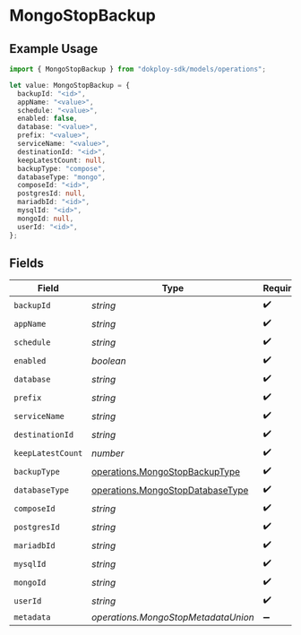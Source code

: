 # MongoStopBackup

## Example Usage

```typescript
import { MongoStopBackup } from "dokploy-sdk/models/operations";

let value: MongoStopBackup = {
  backupId: "<id>",
  appName: "<value>",
  schedule: "<value>",
  enabled: false,
  database: "<value>",
  prefix: "<value>",
  serviceName: "<value>",
  destinationId: "<id>",
  keepLatestCount: null,
  backupType: "compose",
  databaseType: "mongo",
  composeId: "<id>",
  postgresId: null,
  mariadbId: "<id>",
  mysqlId: "<id>",
  mongoId: null,
  userId: "<id>",
};
```

## Fields

| Field                                                                                | Type                                                                                 | Required                                                                             | Description                                                                          |
| ------------------------------------------------------------------------------------ | ------------------------------------------------------------------------------------ | ------------------------------------------------------------------------------------ | ------------------------------------------------------------------------------------ |
| `backupId`                                                                           | *string*                                                                             | :heavy_check_mark:                                                                   | N/A                                                                                  |
| `appName`                                                                            | *string*                                                                             | :heavy_check_mark:                                                                   | N/A                                                                                  |
| `schedule`                                                                           | *string*                                                                             | :heavy_check_mark:                                                                   | N/A                                                                                  |
| `enabled`                                                                            | *boolean*                                                                            | :heavy_check_mark:                                                                   | N/A                                                                                  |
| `database`                                                                           | *string*                                                                             | :heavy_check_mark:                                                                   | N/A                                                                                  |
| `prefix`                                                                             | *string*                                                                             | :heavy_check_mark:                                                                   | N/A                                                                                  |
| `serviceName`                                                                        | *string*                                                                             | :heavy_check_mark:                                                                   | N/A                                                                                  |
| `destinationId`                                                                      | *string*                                                                             | :heavy_check_mark:                                                                   | N/A                                                                                  |
| `keepLatestCount`                                                                    | *number*                                                                             | :heavy_check_mark:                                                                   | N/A                                                                                  |
| `backupType`                                                                         | [operations.MongoStopBackupType](../../models/operations/mongostopbackuptype.md)     | :heavy_check_mark:                                                                   | N/A                                                                                  |
| `databaseType`                                                                       | [operations.MongoStopDatabaseType](../../models/operations/mongostopdatabasetype.md) | :heavy_check_mark:                                                                   | N/A                                                                                  |
| `composeId`                                                                          | *string*                                                                             | :heavy_check_mark:                                                                   | N/A                                                                                  |
| `postgresId`                                                                         | *string*                                                                             | :heavy_check_mark:                                                                   | N/A                                                                                  |
| `mariadbId`                                                                          | *string*                                                                             | :heavy_check_mark:                                                                   | N/A                                                                                  |
| `mysqlId`                                                                            | *string*                                                                             | :heavy_check_mark:                                                                   | N/A                                                                                  |
| `mongoId`                                                                            | *string*                                                                             | :heavy_check_mark:                                                                   | N/A                                                                                  |
| `userId`                                                                             | *string*                                                                             | :heavy_check_mark:                                                                   | N/A                                                                                  |
| `metadata`                                                                           | *operations.MongoStopMetadataUnion*                                                  | :heavy_minus_sign:                                                                   | N/A                                                                                  |